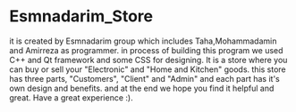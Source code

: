 # Esmnadarim_Store
it is created by Esmnadarim group which includes Taha,Mohammadamin and Amirreza as programmer.
in process of building this program we used C++ and Qt framework and some CSS for designing.
It is a store where you can buy or sell your "Electronic" and "Home and Kitchen" goods.
this store has three parts, "Customers", "Client" and "Admin" and each part has it's own design and benefits.
and at the end we hope you find it helpful and great.
Have a great experience :).


